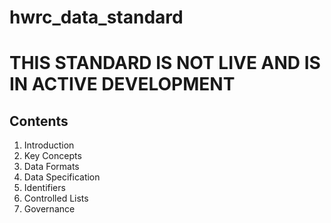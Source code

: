 # hwrc_data_standard

# THIS STANDARD IS NOT LIVE AND IS IN ACTIVE DEVELOPMENT

## Contents

1. Introduction
2. Key Concepts
3. Data Formats
4. Data Specification
5. Identifiers
6. Controlled Lists
7. Governance

